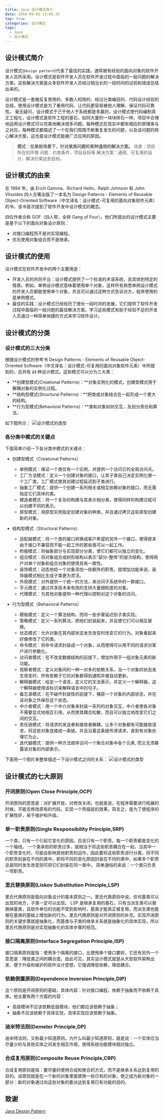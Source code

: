 ```yaml
---
title: Java 设计模式简介
date: 2018-09-05 13:05:25
top: true
categories: 设计模式
tags:
  - Java
  - 设计模式
---
```


## 设计模式简介 ##
设计模式(`Design pattern`)代表了最佳的实践，通常被有经验的面向对象的软件开发人员所采用。设计模式是软件开发人员在软件开发过程中面临的一般问题的解决方案。这些解决方案是众多软件开发人员经过相当长的一段时间的试验和错误总结出来的。

设计模式是一套被反复使用的、多数人知晓的、经过分类编目的、代码设计经验的总结。使用设计模式是为了重用代码、让代码更容易被他人理解、保证代码可靠性。 毫无疑问，设计模式于己于他人于系统都是多赢的，设计模式使代码编制真正工程化，设计模式是软件工程的基石，如同大厦的一块块砖石一样。项目中合理地运用设计模式可以完美地解决很多问题，每种模式在现实中都有相应的原理来与之对应，每种模式都描述了一个在我们周围不断重复发生的问题，以及该问题的核心解决方案，这也是设计模式能被广泛应用的原因。

> **模式：在某些场景下，针对某类问题的某种通用的解决方案。**
> 场景：项目所在的环境
> 问题：约束条件，项目目标等
> 解决方案：通用、可复用的设计，解决约束达到目标。

## 设计模式的由来 ##
在 1994 年，由 Erich Gamma、Richard Helm、Ralph Johnson 和 John Vlissides 四人合著出版了一本名为 Design Patterns - Elements of Reusable Object-Oriented Software（中文译名：设计模式-可复用的面向对象软件元素）的书，该书首次提到了软件开发中设计模式的概念。

四位作者合称 GOF（四人帮，全拼 Gang of Four）。他们所提出的设计模式主要是基于以下的面向对象设计原则：
 - 对接口编程而不是对实现编程。
 - 优先使用对象组合而不是继承。

## 设计模式的使用 ##
设计模式在软件开发中的两个主要用途：
 - 开发人员的共同平台：设计模式提供了一个标准的术语系统，且具体到特定的情景。例如，单例设计模式意味着使用单个对象，这样所有熟悉单例设计模式的开发人员都能使用单个对象，并且可以通过这种方式告诉对方，程序使用的是单例模式。
 - 最佳的实践：设计模式已经经历了很长一段时间的发展，它们提供了软件开发过程中面临的一般问题的最佳解决方案。学习这些模式有助于经验不足的开发人员通过一种简单快捷的方式来学习软件设计。

## 设计模式的分类 ##
### 设计模式的三大分类 ###
根据设计模式的参考书 Design Patterns - Elements of Reusable Object-Oriented Software（中文译名：设计模式-可复用的面向对象软件元素）中所提到的，总共有 **`23`** 种设计模式。这些模式可以分为三大类：
 - **创建型模式(Creational Patterns)：**对象实例化的模式，创建型模式用于解耦对象的实例化过程。
 - **结构型模式(Structural Patterns)：**把类或对象结合在一起形成一个更大的结构。
 - **行为型模式(Behavioral Patterns)：**类和对象如何交互，及划分责任和算法。

如下图所示：
![设计模式的类型](http://localhost:4000/medias/design_pattern/design_pattern_category.jpg)

### 各分类中模式的关键点 ###
下面简单介绍一下各分类中模式的关键点：
 - 创建型模式（Creational Patterns）
    - 单例模式：保证一个类仅有一个实例，并提供一个访问它的全局访问点。
    - 工厂方法模式：定义一个创建对象的接口，让其子类自己决定实例化哪一个工厂类，工厂模式使其创建过程延迟到子类进行。
    - 抽象工厂模式：提供一个创建一系列相关或相互依赖对象的接口，而无需指定它们具体的类。
    - 建造者模式：将一个复杂的构建与其表示相分离，使得同样的构建过程可以创建不同的表示。
    - 原型模式：用原型实例指定创建对象的种类，并且通过拷贝这些原型创建新的对象。

 - 结构型模式（Structural Patterns）
    - 适配器模式：将一个类的接口转换成客户希望的另外一个接口，使得原本由于接口不兼容而不能一起工作的那些类可以一起工作。
    - 桥接模式：将抽象部分与实现部分分离，使它们都可以独立的变化。
    - 组合模式：将对象组合成树形结构以表示"部分-整体"的层次结构，使得用户对单个对象和组合对象的使用具有一致性。
    - 装饰模式：动态地给一个对象添加一些额外的职责。就增加功能来说，装饰器模式相比生成子类更为灵活。
    - 外观模式：对外提供一个统一的方法，来访问子系统中的一群接口。
    - 亨元模式：通过共享技术来有效的支持大量细粒度的对象。
    - 代理模式：为其他对象提供一种代理以控制对这个对象的访问。

 - 行为型模式（Behavioral Patterns）
    - 模板模式：定义一个算法结构，而将一些步骤延迟到子类实现。
    - 策略模式：定义一系列算法，把他们封装起来，并且使它们可以相互替换。
    - 状态模式：允许对象在其内部状态发生改变时改变它的行为，对象看起来好像修改了它的类。
    - 命令模式：将命令请求封装成一个对象，从而使得可以用不同的请求对客户进行参数化。
    - 访问者模式：在不改变数据结构的前提下，增加作用于一组对象元素的新功能。
    - 观察者模式：定义对象间的一种一对多的依赖关系，当一个对象的状态发生改变时，所有依赖于它的对象都得到通知并被自动更新。
    - 解释器模式：给定一个语言，定义它的文法表示，并定义一个解释器，这个解释器使用该标识来解释语言中的句子。
    - 备忘录模式：在不破坏封装性的前提下，捕获一个对象的内部状态，并在该对象之外保存这个状态。
    - 中介者模式：用一个中介对象来封装一系列的对象交互，中介者使各对象不需要显式地相互引用，从而使其耦合松散，而且可以独立地改变它们之间的交互。
    - 责任链模式：将请求的发送者和接收者解耦，让多个对象都有可能接收请求，将这些对象连接成一条链，并且沿着这条链传递请求，直到有对象处理它为止。
    - 迭代器模式：提供一种方法顺序访问一个聚合对象中各个元素, 而又无须暴露该对象的内部表示。

下面用一个图片来整体描述一下设计模式之间的关系：
![设计模式的类型](http://localhost:4000/medias/design_pattern/design_pattern_relation.jpg)

## 设计模式的七大原则 ##
### 开闭原则(Open Close Principle,OCP) ###
开闭原则的意思是：对扩展开放，对修改关闭。也就是说，在程序需要进行拓展的时候，不能去修改原有的代码，实现一个热插拔的效果。简言之，是为了使程序的扩展性好，易于维护和升级。

### 单一职责原则(Single Responsibility Principle,SRP) ###
一个类，只有一个引起它变化的原因。应该只有一个职责。每一个职责都是变化的一个轴线。
一个类承担的职责过多，就相当于将这些职责耦合在一起，当其中一个职责变化时，可能会影响其他职责的运作，因此要将这些职责进行分离，将不同的职责封装在不同的类中，即将不同的变化原因封装在不同的类中，如果多个职责总是同时发生改变则可将它们封装在同一类中。
简单通俗的来说：一个类只负责一项职责。

### 里氏替换原则(Liskov Substitution Principle,LSP) ###
里氏代换原则是面向对象设计的基本原则之一。里氏代换原则中说，任何基类可以出现的地方，子类一定可以出现。
LSP 是继承复用的基石，只有当派生类可以替换掉基类，且软件单位的功能不受到影响时，基类才能真正被复用，而派生类也能够在基类的基础上增加新的行为。里氏代换原则是对开闭原则的补充。实现开闭原则的关键步骤就是抽象化，而基类与子类的继承关系就是抽象化的具体实现，所以里氏代换原则是对实现抽象化的具体步骤的规范。

### 接口隔离原则(Interface Segregation Principle,ISP) ###
接口隔离原则是指：使用多个隔离的接口，比使用单个接口要好。它还有另外一个意思是：降低类之间的耦合度。由此可见，其实设计模式就是从大型软件架构出发、便于升级和维护的软件设计思想，它强调降低依赖，降低耦合。

### 依赖倒置原则(Dependence Inversion Principle,DIP) ###
这个原则是开闭原则的基础，具体内容：针对接口编程，依赖于抽象而不依赖于具体。他主要有两个方面的内容：
 - 高层模块不应该依赖低层模块，他们都应该依赖于抽象；
 - 抽象不应该依赖于具体实现，具体实现应该依赖于抽象。

### 迪米特法则(Demeter Principle,DP) ###
迪米特法则，又称最少知道原则。为什么叫最少知道原则，就是说：一个实体应当尽量少的与其他实体之间发生相互作用，使得系统功能模块相对独立。

### 合成复用原则(Composite Reuse Principle,CRP) ###
合成复用原则是指：要尽量的使用合成和聚合的方式，而不是继承关系达到复用的目的。该原则就是在一个新的对象里面使用一些已有的对象，使之成为新对象的一部分：新的对象通过向这些对象的委派达到复用已有功能的目的。

## 致谢 ##
[Java Design Pattern](https://www.gitbook.com/book/quanke/design-pattern-java/)

